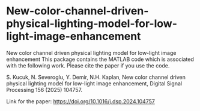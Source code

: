 # New-color-channel-driven-physical-lighting-model-for-low-light-image-enhancement

New color channel driven physical lighting model for low-light image enhancement This package contains the MATLAB code which is associated with the following work. Please cite the paper if you use the code.

S. Kucuk, N. Severoglu, Y. Demir, N.H. Kaplan, New color channel driven physical lighting model for low-light image enhancement, Digital Signal Processing 156 (2025) 104757.

Link for the paper: https://doi.org/10.1016/j.dsp.2024.104757 
